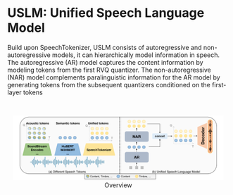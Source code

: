 # USLM: Unified Speech Language Model

Build upon SpeechTokenizer, USLM consists of autoregressive and non-autoregressive models, it can hierarchically model information
in speech. The autoregressive (AR) model captures the content information by modeling tokens
from the first RVQ quantizer. The non-autoregressive (NAR) model complements paralinguistic
information for the AR model by generating tokens from the subsequent quantizers conditioned on
the first-layer tokens

<br>
<p align="center">
    <img src="images/token_model.pdf" width="95%"> <br>
    Overview
</p>
